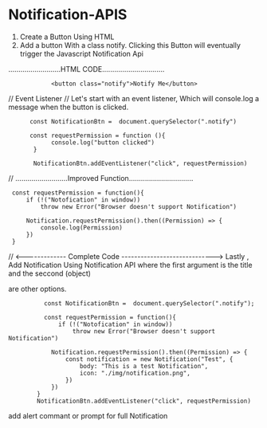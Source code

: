 # Notification-APIS
1. Create a Button Using HTML
2. Add a button With a class notify. Clicking this Button will eventually trigger the Javascript Notification Api

..........................HTML CODE...............................

                <button class="notify">Notify Me</button>
// Event Listener
// Let's start with an event listener, Which will console.log a message when the button is clicked.

          const NotificationBtn =  document.querySelector(".notify")

          const requestPermission = function (){
                console.log("button clicked")
           }

           NotificationBtn.addEventListener("click", requestPermission)

// ..........................Improved Function................................

     const requestPermission = function(){
         if (!("Notofication" in window))
             throw new Error("Browser doesn't support Notification")

         Notification.requestPermission().then((Permission) => {
             console.log(Permission)
         })
     }

//  <------------- Complete Code ----------------------------->
Lastly , Add Notification Using Notification API where 
the first argument is the title and the seccond (object) 

are other options.

              const NotificationBtn =  document.querySelector(".notify");

              const requestPermission = function(){
                  if (!("Notofication" in window))
                      throw new Error("Browser doesn't support Notification")

                Notification.requestPermission().then((Permission) => {
                    const notification = new Notification("Test", {
                        body: "This is a test Notification",
                        icon: "./img/notification.png",            
                    })
                })
            }
            NotificationBtn.addEventListener("click", requestPermission)
add alert commant or prompt for full Notification
